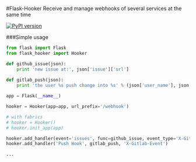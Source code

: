 #Flask-Hooker
Receive and manage webhooks of several services at the same time

[![PyPI version](https://badge.fury.io/py/Flask-Hooker.svg)](https://badge.fury.io/py/Flask-Hooker)

###Simple usage
```python 
from flask import Flask
from flask_hooker import Hooker

def github_issue(json):
    print 'new issue at:', json['issue']['url']
    
def gitlab_push(json):
    print 'the user %s push change into %s' % (json['user_name'], json['project']['name'])

app = Flask(__name__)

hooker = Hooker(app=app, url_prefix='/webhook')

# with fabrics
# hooker = Hooker()
# hooker.init_app(app)

hooker.add_handler(event='issues', func=github_issue, event_type='X-Github-Event')
hooker.add_handler('Push Hook', gitlab_push, 'X-Gitlab-Event')

...
```
